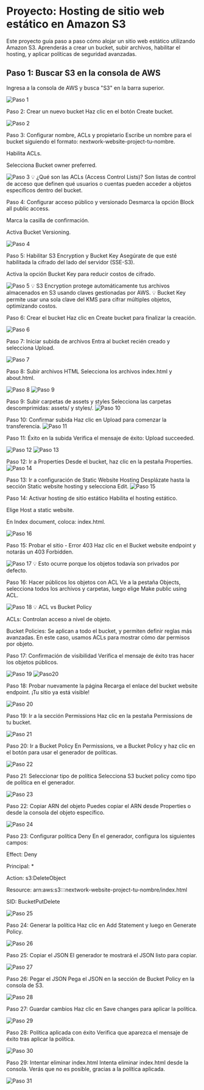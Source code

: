 # Proyecto: Hosting de sitio web estático en Amazon S3

Este proyecto guía paso a paso cómo alojar un sitio web estático utilizando Amazon S3. Aprenderás a crear un bucket, subir archivos, habilitar el hosting, y aplicar políticas de seguridad avanzadas.

<!-- -------------------------------------------------- -->

## Paso 1: Buscar S3 en la consola de AWS

Ingresa a la consola de AWS y busca "S3" en la barra superior.

![Paso 1](s3-pasos/paso1.png)
<!-- -------------------------------------------------- -->
Paso 2: Crear un nuevo bucket
Haz clic en el botón Create bucket.

![Paso 2](s3-pasos/paso2.png)
<!-- -------------------------------------------------- -->
Paso 3: Configurar nombre, ACLs y propietario
Escribe un nombre para el bucket siguiendo el formato: nextwork-website-project-tu-nombre.

Habilita ACLs.

Selecciona Bucket owner preferred.

![Paso 3](s3-pasos/paso3.png)
💡 ¿Qué son las ACLs (Access Control Lists)?
Son listas de control de acceso que definen qué usuarios o cuentas pueden acceder a objetos específicos dentro del bucket.

<!-- -------------------------------------------------- -->
Paso 4: Configurar acceso público y versionado
Desmarca la opción Block all public access.

Marca la casilla de confirmación.

Activa Bucket Versioning.

![Paso 4](s3-pasos/paso4.png)
<!-- -------------------------------------------------- -->
Paso 5: Habilitar S3 Encryption y Bucket Key
Asegúrate de que esté habilitada la cifrado del lado del servidor (SSE-S3).

Activa la opción Bucket Key para reducir costos de cifrado.

![Paso 5](s3-pasos/paso5.png)
💡 S3 Encryption protege automáticamente tus archivos almacenados en S3 usando claves gestionadas por AWS.
💡 Bucket Key permite usar una sola clave del KMS para cifrar múltiples objetos, optimizando costos.

<!-- -------------------------------------------------- -->
Paso 6: Crear el bucket
Haz clic en Create bucket para finalizar la creación.

![Paso 6](s3-pasos/paso6.png)
<!-- -------------------------------------------------- -->
Paso 7: Iniciar subida de archivos
Entra al bucket recién creado y selecciona Upload.

![Paso 7](s3-pasos/paso7.png)
<!-- -------------------------------------------------- -->
Paso 8: Subir archivos HTML
Selecciona los archivos index.html y about.html.

![Paso 8](s3-pasos/paso8.png)
![Paso 9](s3-pasos/paso9.png)

<!-- -------------------------------------------------- -->
Paso 9: Subir carpetas de assets y styles
Selecciona las carpetas descomprimidas: assets/ y styles/.
![Paso 10](s3-pasos/paso10.png)

<!-- -------------------------------------------------- -->
Paso 10: Confirmar subida
Haz clic en Upload para comenzar la transferencia.
![Paso 11](s3-pasos/paso11.png)

<!-- -------------------------------------------------- -->
Paso 11: Éxito en la subida
Verifica el mensaje de éxito: Upload succeeded.

![Paso 12](s3-pasos/paso12.png)
![Paso 13](s3-pasos/paso13.png)
<!-- -------------------------------------------------- -->
Paso 12: Ir a Properties
Desde el bucket, haz clic en la pestaña Properties.
![Paso 14](s3-pasos/paso14.png)
<!-- -------------------------------------------------- -->
Paso 13: Ir a configuración de Static Website Hosting
Desplázate hasta la sección Static website hosting y selecciona Edit.
![Paso 15](s3-pasos/paso15.png)
<!-- -------------------------------------------------- -->
Paso 14: Activar hosting de sitio estático
Habilita el hosting estático.

Elige Host a static website.

En Index document, coloca: index.html.

![Paso 16](s3-pasos/paso16.png)
<!-- -------------------------------------------------- -->
Paso 15: Probar el sitio - Error 403
Haz clic en el Bucket website endpoint y notarás un 403 Forbidden.

![Paso 17](s3-pasos/paso17.png)
💡 Esto ocurre porque los objetos todavía son privados por defecto.

<!-- -------------------------------------------------- -->
Paso 16: Hacer públicos los objetos con ACL
Ve a la pestaña Objects, selecciona todos los archivos y carpetas, luego elige Make public using ACL.

![Paso 18](s3-pasos/paso18.png)
💡 ACL vs Bucket Policy

ACLs: Controlan acceso a nivel de objeto.

Bucket Policies: Se aplican a todo el bucket, y permiten definir reglas más avanzadas.
En este caso, usamos ACLs para mostrar cómo dar permisos por objeto.

<!-- -------------------------------------------------- -->
Paso 17: Confirmación de visibilidad
Verifica el mensaje de éxito tras hacer los objetos públicos.

![Paso 19](s3-pasos/paso19.png)
![Paso20](s3-pasos/paso20.png)
<!-- -------------------------------------------------- -->
Paso 18: Probar nuevamente la página
Recarga el enlace del bucket website endpoint. ¡Tu sitio ya está visible!

![Paso 20](s3-pasos/Paginarecargada.png)
<!-- -------------------------------------------------- -->
Paso 19: Ir a la sección Permissions
Haz clic en la pestaña Permissions de tu bucket.

![Paso 21](s3-pasos/paso21.png)
<!-- -------------------------------------------------- -->
Paso 20: Ir a Bucket Policy
En Permissions, ve a Bucket Policy y haz clic en el botón para usar el generador de políticas.

![Paso 22](s3-pasos/paso22.png)
<!-- -------------------------------------------------- -->
Paso 21: Seleccionar tipo de política
Selecciona S3 bucket policy como tipo de política en el generador.

![Paso 23](s3-pasos/paso23.png)
<!-- -------------------------------------------------- -->
Paso 22: Copiar ARN del objeto
Puedes copiar el ARN desde Properties o desde la consola del objeto específico.

![Paso 24](s3-pasos/paso24.png)
<!-- -------------------------------------------------- -->
Paso 23: Configurar política Deny
En el generador, configura los siguientes campos:

Effect: Deny

Principal: *

Action: s3:DeleteObject

Resource: arn:aws:s3:::nextwork-website-project-tu-nombre/index.html

SID: BucketPutDelete


![Paso 25](s3-pasos/paso25.png)
<!-- -------------------------------------------------- -->
Paso 24: Generar la política
Haz clic en Add Statement y luego en Generate Policy.

![Paso 26](s3-pasos/paso26.png)
<!-- -------------------------------------------------- -->
Paso 25: Copiar el JSON
El generador te mostrará el JSON listo para copiar.

![Paso 27](s3-pasos/paso27.png)
<!-- -------------------------------------------------- -->
Paso 26: Pegar el JSON
Pega el JSON en la sección de Bucket Policy en la consola de S3.

![Paso 28](s3-pasos/paso28.png)
<!-- -------------------------------------------------- -->
Paso 27: Guardar cambios
Haz clic en Save changes para aplicar la política.

![Paso 29](s3-pasos/paso29.png)
<!-- -------------------------------------------------- -->
Paso 28: Política aplicada con éxito
Verifica que aparezca el mensaje de éxito tras aplicar la política.

![Paso 30](s3-pasos/paso30.png)
<!-- -------------------------------------------------- -->
Paso 29: Intentar eliminar index.html
Intenta eliminar index.html desde la consola. Verás que no es posible, gracias a la política aplicada.

![Paso 31](s3-pasos/paso31.png)
